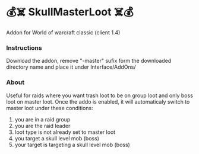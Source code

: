 # 💰☠️ SkullMasterLoot ☠️💰
Addon for World of warcraft classic (client 1.4) 

### Instructions
Download the addon, remove "-master" sufix form the downloaded directory name and place it under Interface/AddOns/

### About
Useful for raids where you want trash loot to be on group loot and only boss loot on master loot. Once the addo is enabled, it will automaticaly switch to master loot under these conditions:
1. you are in a raid group
2. you are the raid leader
3. loot type is not already set to master loot
4. you target a skull level mob (boss)
5. your target is targeting a skull level mob (boss)


